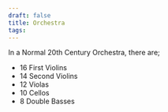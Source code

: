```yaml
---
draft: false
title: Orchestra
tags:
---
```


In a Normal 20th Century Orchestra, there are;

- 16 First Violins
- 14 Second Violins
- 12 Violas
- 10 Cellos
- 8 Double Basses
